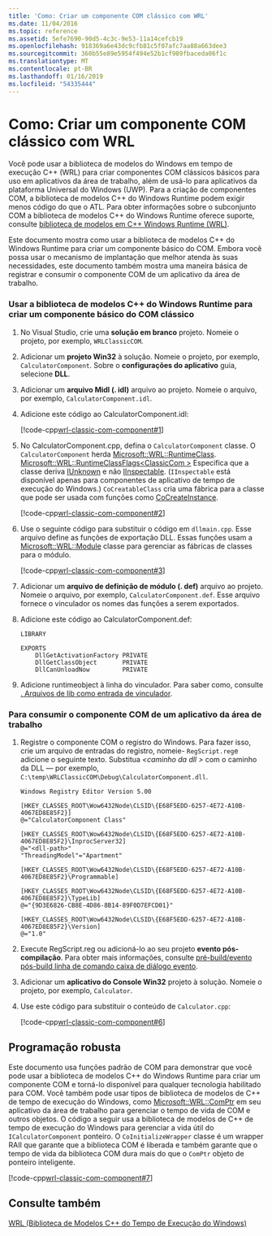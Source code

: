 ```yaml
---
title: 'Como: Criar um componente COM clássico com WRL'
ms.date: 11/04/2016
ms.topic: reference
ms.assetid: 5efe7690-90d5-4c3c-9e53-11a14cefcb19
ms.openlocfilehash: 918369a6e43dc9cfb81c5f07afc7aa88a663dee3
ms.sourcegitcommit: 360b55e89e5954f494e52b1cf989fbaceda06f1c
ms.translationtype: MT
ms.contentlocale: pt-BR
ms.lasthandoff: 01/16/2019
ms.locfileid: "54335444"
---
```

# <a name="how-to-create-a-classic-com-component-using-wrl"></a>Como: Criar um componente COM clássico com WRL

Você pode usar a biblioteca de modelos do Windows em tempo de execução C++ (WRL) para criar componentes COM clássicos básicos para uso em aplicativos da área de trabalho, além de usá-lo para aplicativos da plataforma Universal do Windows (UWP). Para a criação de componentes COM, a biblioteca de modelos C++ do Windows Runtime podem exigir menos código do que o ATL. Para obter informações sobre o subconjunto COM a biblioteca de modelos C++ do Windows Runtime oferece suporte, consulte [biblioteca de modelos em C++ Windows Runtime (WRL)](windows-runtime-cpp-template-library-wrl.md).

Este documento mostra como usar a biblioteca de modelos C++ do Windows Runtime para criar um componente básico do COM. Embora você possa usar o mecanismo de implantação que melhor atenda às suas necessidades, este documento também mostra uma maneira básica de registrar e consumir o componente COM de um aplicativo da área de trabalho.

### <a name="to-use-the-windows-runtime-c-template-library-to-create-a-basic-classic-com-component"></a>Usar a biblioteca de modelos C++ do Windows Runtime para criar um componente básico do COM clássico

1. No Visual Studio, crie uma **solução em branco** projeto. Nomeie o projeto, por exemplo, `WRLClassicCOM`.

2. Adicionar um **projeto Win32** à solução. Nomeie o projeto, por exemplo, `CalculatorComponent`. Sobre o **configurações do aplicativo** guia, selecione **DLL**.

3. Adicionar um **arquivo Midl (. idl)** arquivo ao projeto. Nomeie o arquivo, por exemplo, `CalculatorComponent.idl`.

4. Adicione este código ao CalculatorComponent.idl:

   [!code-cpp[wrl-classic-com-component#1](../codesnippet/CPP/how-to-create-a-classic-com-component-using-wrl_1.idl)]

5. No CalculatorComponent.cpp, defina o `CalculatorComponent` classe. O `CalculatorComponent` herda [Microsoft::WRL::RuntimeClass](runtimeclass-class.md). [Microsoft::WRL::RuntimeClassFlags\<ClassicCom >](runtimeclassflags-structure.md) Especifica que a classe deriva [IUnknown](/windows/desktop/api/unknwn/nn-unknwn-iunknown) e não [IInspectable](https://msdn.microsoft.com/library/br205821). (`IInspectable` está disponível apenas para componentes de aplicativo de tempo de execução do Windows.) `CoCreatableClass` cria uma fábrica para a classe que pode ser usada com funções como [CoCreateInstance](/windows/desktop/api/combaseapi/nf-combaseapi-cocreateinstance).

   [!code-cpp[wrl-classic-com-component#2](../codesnippet/CPP/how-to-create-a-classic-com-component-using-wrl_2.cpp)]

6. Use o seguinte código para substituir o código em `dllmain.cpp`. Esse arquivo define as funções de exportação DLL. Essas funções usam a [Microsoft::WRL::Module](module-class.md) classe para gerenciar as fábricas de classes para o módulo.

   [!code-cpp[wrl-classic-com-component#3](../codesnippet/CPP/how-to-create-a-classic-com-component-using-wrl_3.cpp)]

7. Adicionar um **arquivo de definição de módulo (. def)** arquivo ao projeto. Nomeie o arquivo, por exemplo, `CalculatorComponent.def`. Esse arquivo fornece o vinculador os nomes das funções a serem exportados.

8. Adicione este código ao CalculatorComponent.def:

    ```
    LIBRARY

    EXPORTS
        DllGetActivationFactory PRIVATE
        DllGetClassObject       PRIVATE
        DllCanUnloadNow         PRIVATE
    ```

9. Adicione runtimeobject à linha do vinculador. Para saber como, consulte [. Arquivos de lib como entrada de vinculador](../../build/reference/dot-lib-files-as-linker-input.md).

### <a name="to-consume-the-com-component-from-a-desktop-app"></a>Para consumir o componente COM de um aplicativo da área de trabalho

1. Registre o componente COM o registro do Windows. Para fazer isso, crie um arquivo de entradas do registro, nomeie- `RegScript.reg`e adicione o seguinte texto. Substitua  *\<caminho da dll >* com o caminho da DLL — por exemplo, `C:\temp\WRLClassicCOM\Debug\CalculatorComponent.dll`.

    ```
    Windows Registry Editor Version 5.00

    [HKEY_CLASSES_ROOT\Wow6432Node\CLSID\{E68F5EDD-6257-4E72-A10B-4067ED8E85F2}]
    @="CalculatorComponent Class"

    [HKEY_CLASSES_ROOT\Wow6432Node\CLSID\{E68F5EDD-6257-4E72-A10B-4067ED8E85F2}\InprocServer32]
    @="<dll-path>"
    "ThreadingModel"="Apartment"

    [HKEY_CLASSES_ROOT\Wow6432Node\CLSID\{E68F5EDD-6257-4E72-A10B-4067ED8E85F2}\Programmable]

    [HKEY_CLASSES_ROOT\Wow6432Node\CLSID\{E68F5EDD-6257-4E72-A10B-4067ED8E85F2}\TypeLib]
    @="{9D3E6826-CB8E-4D86-8B14-89F0D7EFCD01}"

    [HKEY_CLASSES_ROOT\Wow6432Node\CLSID\{E68F5EDD-6257-4E72-A10B-4067ED8E85F2}\Version]
    @="1.0"
    ```

2. Execute RegScript.reg ou adicioná-lo ao seu projeto **evento pós-compilação**. Para obter mais informações, consulte [pré-build/evento pós-build linha de comando caixa de diálogo evento](/visualstudio/ide/reference/pre-build-event-post-build-event-command-line-dialog-box).

3. Adicionar um **aplicativo do Console Win32** projeto à solução. Nomeie o projeto, por exemplo, `Calculator`.

4. Use este código para substituir o conteúdo de `Calculator.cpp`:

   [!code-cpp[wrl-classic-com-component#6](../codesnippet/CPP/how-to-create-a-classic-com-component-using-wrl_6.cpp)]

## <a name="robust-programming"></a>Programação robusta

Este documento usa funções padrão de COM para demonstrar que você pode usar a biblioteca de modelos C++ do Windows Runtime para criar um componente COM e torná-lo disponível para qualquer tecnologia habilitado para COM. Você também pode usar tipos de biblioteca de modelos de C++ de tempo de execução do Windows, como [Microsoft::WRL::ComPtr](comptr-class.md) em seu aplicativo da área de trabalho para gerenciar o tempo de vida de COM e outros objetos. O código a seguir usa a biblioteca de modelos de C++ de tempo de execução do Windows para gerenciar a vida útil do `ICalculatorComponent` ponteiro. O `CoInitializeWrapper` classe é um wrapper RAII que garante que a biblioteca COM é liberada e também garante que o tempo de vida da biblioteca COM dura mais do que o `ComPtr` objeto de ponteiro inteligente.

[!code-cpp[wrl-classic-com-component#7](../codesnippet/CPP/how-to-create-a-classic-com-component-using-wrl_7.cpp)]

## <a name="see-also"></a>Consulte também

[WRL (Biblioteca de Modelos C++ do Tempo de Execução do Windows)](windows-runtime-cpp-template-library-wrl.md)
